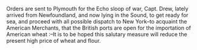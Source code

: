  Orders are sent to Plymouth for the Echo sloop of war, Capt. Drew, lately arrived from Newfoundland, and now lying in the Sound, to get ready for sea, and proceed with all possible dispatch to New York–to acquaint the American Merchants, that the British ports are open for the importation of American wheat :–It is to be hoped this salutary measure will reduce the present high price of wheat and flour.